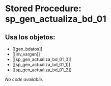 # Stored Procedure: sp_gen_actualiza_bd_01

## Usa los objetos:
- [[gen_bdatos]]
- [[inv_vargen]]
- [[sp_gen_actualiza_bd_01_0]]
- [[sp_gen_actualiza_bd_01_1]]
- [[sp_gen_actualiza_bd_01_2]]

*No code available.*
